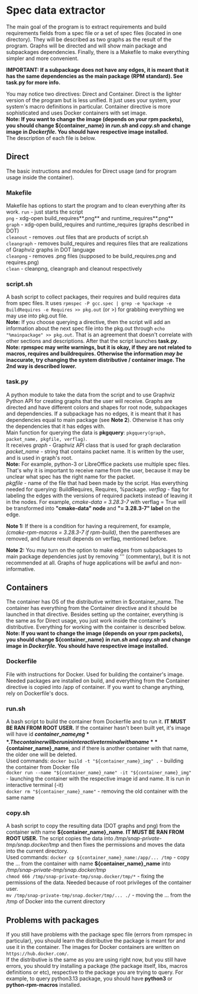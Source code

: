 # Spec data extractor
The main goal of the program is to extract requirements and build requirements fields from a spec file or a set of spec files (located in one directory). They will be described as two graphs as the result of the program. Graphs will be directed and will show main package and subpackages dependencies. Finally, there is a Makefile to make everything simpler and more convenient.  

**IMPORTANT: If a subpackage does not have any edges, it is meant that it has the same dependencies as the main package (RPM standard). See task.py for more info.**  

You may notice two directives: Direct and Container. Direct is the lighter version of the program but is less unified. It just uses your system, your system's macro definitions in particular. Container directive is more sophisticated and uses Docker containers with set image.  
**Note: If you want to change the image (depends on your rpm packets), you should change ${container_name} in *run.sh* and *copy.sh* and change image in *Dockerfile*. You should have respective image installed.**  
The description of each file is below.  

## Direct
The basic instructions and modules for Direct usage (and for program usage inside the container).  

### Makefile
Makefile has options to start the program and to clean everything after its work.
`run` - just starts the script  
`png` - xdg-open build\_requires**.png** and runtime\_requires**.png**  
`graph` - xdg-open build\_requires and runtime\_requires (graphs described in DOT)  
`cleanout` - removes .out files that are products of script.sh  
`cleangraph` - removes build_requires and requires files that are realizations of Graphviz graphs in DOT language  
`cleanpng` - removes .png files (supposed to be build_requires.png and requires.png)  
`clean` - cleanpng, cleangraph and cleanout respectively  

### script.sh
A bash script to collect packages, their requires and build requires data from spec files. It uses
`rpmspec -P gcc.spec | grep -e %package -e BuildRequires -e Requires >> pkg.out` (or >) for grabbing everything we may use into pkg.out file.  
**Note:** If you choose querying a directive, then the script will add an information about the next spec file into the pkg.out through `echo "%mainpackage" >> pkg.out`. That is an agreement that doesn't correlate with other sections and descriptions. After that the script launches **task.py**.  
**Note: rpmspec may write warnings, but it is okay, if they are not related to macros, requires and buildrequires. Otherwise the information *may be* inaccurate, try changing the system distributive / container image. The 2nd way is described lower.**  

### task.py
A python module to take the data from the script and to use Graphviz Python API for creating graphs that the user will receive. Graphs are directed and have different colors and shapes for root node, subpackages and dependencies. If a subpackage has no edges, it is meant that it has dependencies equal to main package (see **Note 2**). Otherwise it has only the dependencies that it has edges with.  
Main function for querying the data is **pkgquery**: `pkgquery(graph, packet_name, pkgfile, verflag)`.  
It receives *graph* - Graphviz API class that is used for graph declaration  
*packet_name* - string that contains packet name. It is written by the user, and is used in graph's root.  
**Note:** For example, python-3 or LibreOffice packets use multiple spec files. That's why it is important to receive name from the user, because it may be unclear what spec has the right name for the packet.  
*pkgfile* - name of the file that had been made by the script. Has everything needed for querying: BuildRequires, Requires, %package.
*verflag* - flag for labeling the edges with the versions of required packets instead of leaving it in the nodes. For example, *cmake-data = 3.28.3-7* with verflag = True will be transformed into **"cmake-data" node** and **"= 3.28.3-7" label** on the edge.  

**Note 1:** If there is a condition for having a requirement, for example, *(cmake-rpm-macros = 3.28.3-7 if rpm-build)*, then the parentheses are removed, and future result depends on verflag, mentioned before.  
  
**Note 2:** You may turn on the option to make edges from subpackages to main package dependencies just by removing ''' (commentary), but it is not recommended at all. Graphs of huge applications will be awful and non-informative.  

## Containers
The container has OS of the distributive written in $container_name. The container has everything from the Container directive and it should be launched in that directive. Besides setting up the container, everything is the same as for Direct usage, you just work inside the container's distributive. Everything for working with the container is described below.  
**Note: If you want to change the image (depends on your rpm packets), you should change ${container_name} in *run.sh* and *copy.sh* and change image in *Dockerfile*. You should have respective image installed.**  

### Dockerfile
File with instructions for Docker. Used for building the container's image. Needed packages are installed on build, and everything from the Container directive is copied into /app of container. If you want to change anything, rely on Dockerfile's docs.  

### run.sh
A bash script to build the container from Dockerfile and to run it. **IT MUST BE RAN FROM ROOT USER.** If the container hasn't been built yet, it's image will have id **${container\_name}_img**. The container will be run in interactive terminal with a name **${container\_name}_name**, and if there is another container with that name, the older one will be deleted.  
Used commands: 
`docker build -t "${container_name}_img" .` - building the container from Docker file  
`docker run --name "${container_name}_name" -it "${container_name}_img"` - launching the container with the respective image id and name. It is run in interactive terminal (-it)  
`docker rm "${container_name}_name"` - removing the old container with the same name  

### copy.sh
A bash script to copy the resulting data (DOT graphs and png) from the container with name **${container\_name}_name**. **IT MUST BE RAN FROM ROOT USER.** The script copies the data into */tmp/snap-private-tmp/snap.docker/tmp* and then fixes the permissions and moves the data into the current directory.  
Used commands: 
`docker cp ${container_name}_name:/app/... /tmp` - copy the ... from the container with name **${container\_name}_name** into */tmp/snap-private-tmp/snap.docker/tmp*  
`chmod 666 /tmp/snap-private-tmp/snap.docker/tmp/*` - fixing the permissions of the data. Needed because of root privileges of the container user.  
`mv /tmp/snap-private-tmp/snap.docker/tmp/... ./` - moving the ... from the /tmp of Docker into the current directory  

## Problems with packages
If you still have problems with the package spec file (errors from rpmspec in particular), you should learn the distributive the package is meant for and use it in the container. The images for Docker containers are written on `https://hub.docker.com/`.  
If the distributive is the same as you are using right now, but you still have errors, you should try installing a package (the package itself, libs, macros definitions or etc), respective to the package you are trying to query. For example, to query python3.13 package, you should have **python3** or **python-rpm-macros** installed.  
